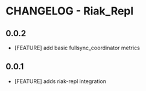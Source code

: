 # CHANGELOG - Riak_Repl

## 0.0.2

 * [FEATURE] add basic fullsync_coordinator metrics
 
## 0.0.1

* [FEATURE] adds riak-repl integration
